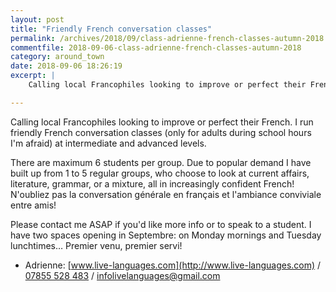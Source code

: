 ```yaml
---
layout: post
title: "Friendly French conversation classes"
permalink: /archives/2018/09/class-adrienne-french-classes-autumn-2018.html
commentfile: 2018-09-06-class-adrienne-french-classes-autumn-2018
category: around_town
date: 2018-09-06 18:26:19
excerpt: |
    Calling local Francophiles looking to improve or perfect their French. I run friendly French conversation classes (only for adults during school hours I'm afraid) at intermediate and advanced levels.  

---
```


Calling local Francophiles looking to improve or perfect their French. I run friendly French conversation classes (only for adults during school hours I'm afraid) at intermediate and advanced levels.  

There are maximum 6 students per group. Due to popular demand I have built up from 1 to 5 regular groups, who choose to look at current affairs, literature, grammar, or a mixture, all in increasingly confident French! N'oubliez pas la conversation générale en français et l'ambiance conviviale entre amis!

Please contact me ASAP if you'd like more info or to speak to a student. I have two spaces opening in Septembre: on Monday mornings and Tuesday lunchtimes… Premier venu, premier servi!

* Adrienne: [www.live-languages.com](http://www.live-languages.com) / [07855 528 483](tel:07855528483) /  [infolivelanguages@gmail.com](:mailto:infolivelanguages@gmail.com)  
